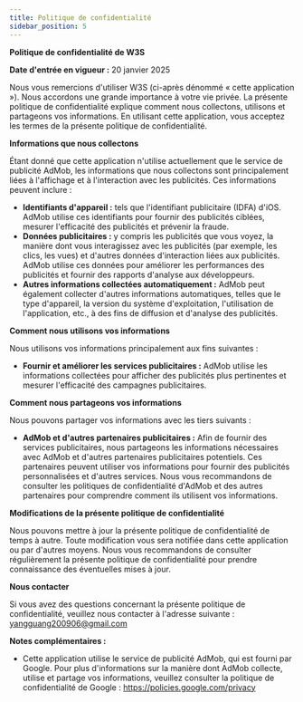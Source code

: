 ```yaml
---
title: Politique de confidentialité
sidebar_position: 5
---
```


**Politique de confidentialité de W3S**

**Date d'entrée en vigueur :** 20 janvier 2025

Nous vous remercions d'utiliser W3S (ci-après dénommé « cette application »). Nous accordons une grande importance à votre vie privée. La présente politique de confidentialité explique comment nous collectons, utilisons et partageons vos informations. En utilisant cette application, vous acceptez les termes de la présente politique de confidentialité.

**Informations que nous collectons**

Étant donné que cette application n'utilise actuellement que le service de publicité AdMob, les informations que nous collectons sont principalement liées à l'affichage et à l'interaction avec les publicités. Ces informations peuvent inclure :

- **Identifiants d'appareil :** tels que l'identifiant publicitaire (IDFA) d'iOS. AdMob utilise ces identifiants pour fournir des publicités ciblées, mesurer l'efficacité des publicités et prévenir la fraude.
- **Données publicitaires :** y compris les publicités que vous voyez, la manière dont vous interagissez avec les publicités (par exemple, les clics, les vues) et d'autres données d'interaction liées aux publicités. AdMob utilise ces données pour améliorer les performances des publicités et fournir des rapports d'analyse aux développeurs.
- **Autres informations collectées automatiquement :** AdMob peut également collecter d'autres informations automatiques, telles que le type d'appareil, la version du système d'exploitation, l'utilisation de l'application, etc., à des fins de diffusion et d'analyse des publicités.

**Comment nous utilisons vos informations**

Nous utilisons vos informations principalement aux fins suivantes :

- **Fournir et améliorer les services publicitaires :** AdMob utilise les informations collectées pour afficher des publicités plus pertinentes et mesurer l'efficacité des campagnes publicitaires.

**Comment nous partageons vos informations**

Nous pouvons partager vos informations avec les tiers suivants :

- **AdMob et d'autres partenaires publicitaires :** Afin de fournir des services publicitaires, nous partageons les informations nécessaires avec AdMob et d'autres partenaires publicitaires potentiels. Ces partenaires peuvent utiliser vos informations pour fournir des publicités personnalisées et d'autres services. Nous vous recommandons de consulter les politiques de confidentialité d'AdMob et des autres partenaires pour comprendre comment ils utilisent vos informations.

**Modifications de la présente politique de confidentialité**

Nous pouvons mettre à jour la présente politique de confidentialité de temps à autre. Toute modification vous sera notifiée dans cette application ou par d'autres moyens. Nous vous recommandons de consulter régulièrement la présente politique de confidentialité pour prendre connaissance des éventuelles mises à jour.

**Nous contacter**

Si vous avez des questions concernant la présente politique de confidentialité, veuillez nous contacter à l'adresse suivante : yangguang200906@gmail.com

**Notes complémentaires :**

- Cette application utilise le service de publicité AdMob, qui est fourni par Google. Pour plus d'informations sur la manière dont AdMob collecte, utilise et partage vos informations, veuillez consulter la politique de confidentialité de Google : https://policies.google.com/privacy
